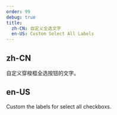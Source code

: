 ```yaml
---
order: 99
debug: true
title:
  zh-CN: 自定义全选文字
  en-US: Custom Select All Labels
---
```


## zh-CN

自定义穿梭框全选按钮的文字。

## en-US

Custom the labels for select all checkboxs.
